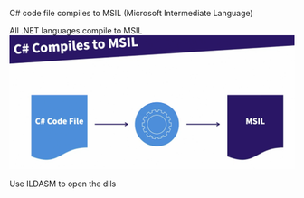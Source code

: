 C# code file compiles to MSIL (Microsoft Intermediate Language)

All .NET languages compile to MSIL
![](images/csharpcompiling.png)

Use ILDASM to open the dlls